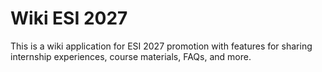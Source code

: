# Wiki ESI 2027

This is a wiki application for ESI 2027 promotion with features for sharing internship experiences, course materials, FAQs, and more.
